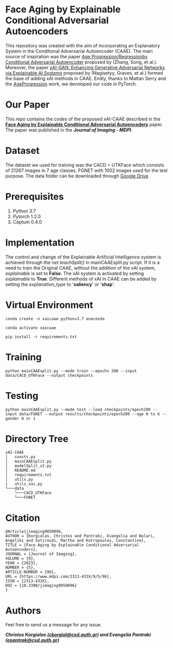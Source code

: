 # Face Aging by Explainable Conditional Adversarial Autoencoders

This repository was created with the aim of incorporating an Explanatory System in the Conditional Adversarial Autoencoder (CAAE). The main source of inspiration was the paper [Age Progression/Regressionby Conditional Adversarial Autoencoder](https://openaccess.thecvf.com/content_cvpr_2017/html/Zhang_Age_ProgressionRegression_by_CVPR_2017_paper.html) proposed by (Zhang, Song, et al.). Moreover, the paper [xAI-GAN: Enhancing Generative Adversarial Networks via Explainable AI Systems](https://arxiv.org/abs/2002.10438) proposed by (Nagisetyy, Graves, et al.) formed the base of adding xAI methods in CAAE. Endly, thanks to Mattan Serry and the [AgeProgression](https://github.com/mattans/AgeProgression) work, we devoloped our code in PyTorch.

# Our Paper

This repo contains the codes of the proposed xAI-CAAE described in the [**Face Aging by Explainable Conditional Adversarial Autoencoders**](https://www.mdpi.com/2313-433X/9/5/96) paper. The paper was published in the ***Journal of Imaging - MDPI***.

# Dataset

The dataset we used for training was the CACD + UTKFace which consists of 21267 images in 7 age classes. FGNET with 1002 images used for the test purpose. The data folder can be downloaded through [Google Drive](https://drive.google.com/drive/folders/1AvYtsiAiZaO611AMGBK8fSFCqrUlBOOf?usp=sharing).

# Prerequisites

1. Python 3.7
2. Pytorch 1.2.0
3. Captum 0.4.0

# Implementation

The control and change of the Explainable Artificial Intelligence system is achieved through the *net.teachSplit()* in mainCAAEsplit.py script. If it is a need to train the Original CAAE, without the addition of the xAI system, *explainable* is set to **False**. The xAI system is activated by setting *explainable* to **True**. Different methods of xAI in CAAE can be added by setting the *explanation_type* to '**saliency**' or '**shap**'.

# Virtual Environment

```shell
conda create -n xaicaae python=3.7 anaconda
```

```shell
conda activate xaicaae
```

```shell
pip install -r requirements.txt
```

# Training

```shell
python mainCAAEsplit.py --mode train --epochs 200 --input data/CACD_UTKFace --output checkpoints
```
# Testing 

```shell
python mainCAAEsplit.py --mode test --load checkpoints/epoch200 --input data/FGNET --output results/checkpoints/epoch200 --age 0 to 6 --gender 0 or 1
```

# Directory Tree

```
xAI-CAAE   
│   consts.py  
│   mainCAAEsplit.py  
│   modelSplit_v2.py   
│   README.md
|   requirements.txt
│   utils.py
|   utils_xai.py
└───data
    └───CACD_UTKFace
    └───FGNET
```

 # Citation
 
 ```
@Article{jimaging9050096,
AUTHOR = {Korgialas, Christos and Pantraki, Evangelia and Bolari, Angeliki and Sotiroudi, Martha and Kotropoulos, Constantine},
TITLE = {Face Aging by Explainable Conditional Adversarial Autoencoders},
JOURNAL = {Journal of Imaging},
VOLUME = {9},
YEAR = {2023},
NUMBER = {5},
ARTICLE-NUMBER = {96},
URL = {https://www.mdpi.com/2313-433X/9/5/96},
ISSN = {2313-433X},
DOI = {10.3390/jimaging9050096}
}
```

# Authors
Feel free to send us a message for any issue.

***Christos Korgialas (ckorgial@csd.auth.gr) and Evangelia Pantraki (epantrak@csd.auth.gr)***



